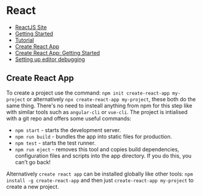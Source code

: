 # React

* [ReactJS Site](https://reactjs.org/)
* [Getting Started](https://reactjs.org/docs/getting-started.html)
* [Tutorial](https://reactjs.org/tutorial/tutorial.html)
* [Create React App](https://facebook.github.io/create-react-app/)
* [Create React App: Getting Started](https://facebook.github.io/create-react-app/docs/getting-started)
* [Setting up editor debugging](https://facebook.github.io/create-react-app/docs/setting-up-your-editor)

## Create React App

To create a project use the command: `npm init create-react-app my-project` or alternatively `npx create-react-app my-project`, these both do the same thing. There's no need to insteall anything from npm for this step like with similar tools such as `angular-cli` or `vue-cli`. The project is intialised with a git repo and offers some useful commands:

* `npm start` - starts the development server.
* `npm run build` - bundles the app into static files for production.
* `npm test` - starts the test runner.
* `npm run eject` - removes this tool and copies build dependencies, configuration files and scripts into the app directory. If you do this, you can’t go back!

Alternatively `create react app` can be installed globally like other tools: `npm install -g create-react-app` and then just `create-react-app my-project` to create a new project.